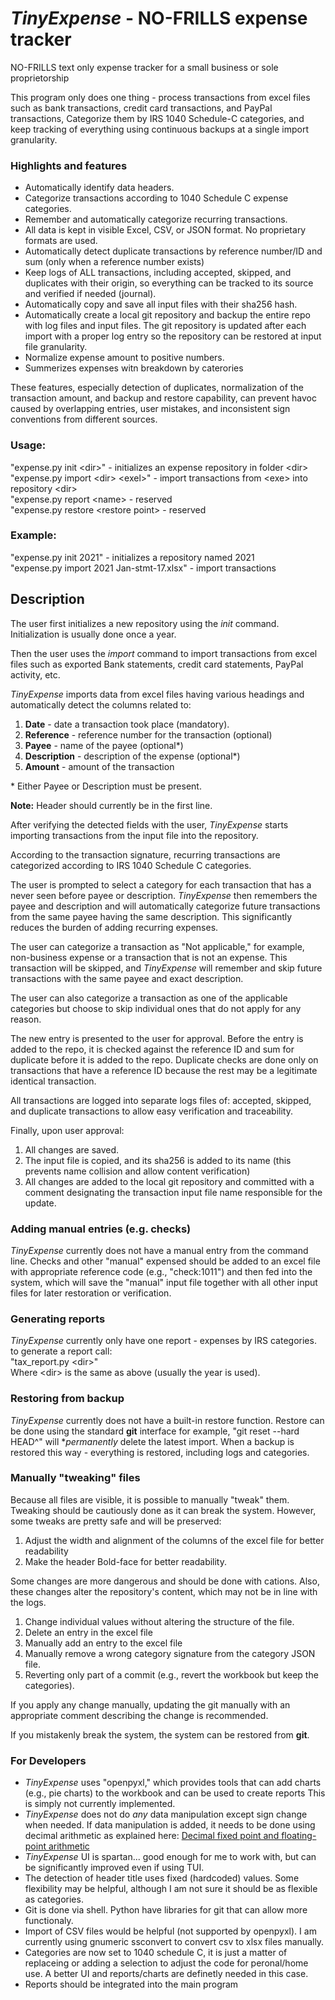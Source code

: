 # *TinyExpense* - NO-FRILLS expense tracker

NO-FRILLS text only expense tracker for a small business or sole proprietorship

This program only does one thing - process transactions from excel files
such as bank transactions, credit card transactions, and PayPal transactions,
Categorize them by IRS 1040 Schedule-C categories, and keep tracking of everything 
using continuous backups at a single import granularity.


### Highlights and features
- Automatically identify data headers.
- Categorize transactions according to 1040 Schedule C expense categories.
- Remember and automatically categorize recurring transactions.
- All data is kept in visible Excel, CSV, or JSON format. No proprietary formats are used.
- Automatically detect duplicate transactions by reference number/ID and sum (only when a reference number exists)
- Keep logs of ALL transactions, including accepted, skipped, and duplicates with their origin, so everything can be tracked to its source and verified if needed (journal).
- Automatically copy and save all input files with their sha256 hash.
- Automatically create a local git repository and backup the entire repo with log files and input files. The git repository is updated after each import with a proper log entry so the repository can be restored at input file granularity.
- Normalize expense amount to positive numbers.
- Summerizes expenses witn breakdown by caterories

These features, especially detection of duplicates, normalization of the transaction amount, and backup and restore capability, can prevent havoc caused by overlapping entries, user mistakes, and inconsistent sign conventions from different sources.


### Usage:
"expense.py init \<dir\>"               - initializes an expense repository in folder \<dir\>\
        "expense.py import \<dir\> \<exel\>"    - import transactions from \<exe\> into repository \<dir\>\
        "expense.py report \<name\>             - reserved\
        "expense.py restore \<restore point\>   - reserved

### Example:
"expense.py init 2021"                      - initializes a repository named 2021\
         "expense.py import 2021 Jan-stmt-17.xlsx"   - import transactions

## Description
The user first initializes a new repository using the *init* command. Initialization is usually done once a year.

Then the user uses the *import* command to import transactions from excel files such as exported Bank statements, credit card statements, PayPal activity, etc.

*TinyExpense* imports data from excel files having various headings and automatically detect the columns related to:
1. **Date**  - date a transaction took place (mandatory).
2. **Reference** - reference number for the transaction (optional)
3. **Payee** - name of the payee (optional*)
4. **Description** - description of the expense (optional*)
5. **Amount** - amount of the transaction

\* Either Payee or Description must be present.

**Note:** Header should currently be in the first line. 

After verifying the detected fields with the user, *TinyExpense* starts importing transactions from the input file into the repository.

According to the transaction signature, recurring transactions are categorized according to IRS 1040 Schedule C categories.

The user is prompted to select a category for each transaction that has a never seen before payee or description. *TinyExpense* then remembers the payee and description and will automatically categorize future transactions from the same payee having the same description. This significantly reduces the burden of adding recurring expenses.

The user can categorize a transaction as "Not applicable," for example, non-business expense or a transaction that is not an expense. This transaction will be skipped, and *TinyExpense* will remember and skip future transactions with the same payee and exact description.

The user can also categorize a transaction as one of the applicable categories but choose to skip individual ones that do not apply for any reason.

The new entry is presented to the user for approval. Before the entry is added to the repo, it is checked against the reference ID and sum for duplicate before it is added to the repo. Duplicate checks are done only on transactions that have a reference ID because the rest
may be a legitimate identical transaction.

All transactions are logged into separate logs files of: accepted, skipped, and duplicate transactions to allow easy verification and traceability.

Finally, upon user approval:
1. All changes are saved.
2. The input file is copied, and its sha256 is added to its name (this prevents name collision and allow content verification)
3. All changes are added to the local git repository and committed with a comment designating the transaction input file name responsible for the update.

### Adding manual entries (e.g. checks)
*TinyExpense* currently does not have a manual entry from the command line. Checks and other "manual" expensed should be added to an excel file with appropriate reference code (e.g., "check:1011") and then fed into the system, which will save the "manual" input file together with all other input files for later restoration or verification.

### Generating reports
*TinyExpense* currently only have one report - expenses by IRS categories.\
to generate a report call:\
"tax_report.py \<dir\>"\
Where \<dir\> is the same as above (usually the year is used).


### Restoring from backup
*TinyExpense* currently does not have a built-in restore function. Restore can be done using the standard **git** interface
for example, "git reset --hard HEAD^" will **permanently* delete the latest import. When a backup is restored this way - everything
is restored, including logs and categories.

### Manually "tweaking" files
Because all files are visible, it is possible to manually "tweak" them. Tweaking should be cautiously done as it can break the system. However, some tweaks are pretty safe and will be preserved:
1. Adjust the width and alignment of the columns of the excel file for better readability
2. Make the header Bold-face for better readability.

Some changes are more dangerous and should be done with cations. Also, these changes alter the repository's content, which may not be in line with the logs. 

1. Change individual values without altering the structure of the file.
2. Delete an entry in the excel file
3. Manually add an entry to the excel file
4. Manually remove a wrong category signature from the category JSON file.
5. Reverting only part of a commit (e.g., revert the workbook but keep the categories).

If you apply any change manually, updating the git manually with an appropriate comment describing the change is recommended.

If you mistakenly break the system, the system can be restored from **git**.

### For Developers
- *TinyExpense* uses "openpyxl," which provides tools that can add charts (e.g., pie charts) to the workbook and can be used to create reports
   This is simply not currently implemented.
- *TinyExpense* does not do *any* data manipulation except sign change when needed. If data manipulation is added, it needs to be done using decimal arithmetic as explained here: [Decimal fixed point and floating-point arithmetic](https://docs.python.org/3/library/decimal.html)
- *TinyExpense* UI is spartan... good enough for me to work with, but can be significantly improved even if using TUI.
- The detection of header title uses fixed (hardcoded) values. Some flexibility may be helpful, although I am not sure it should be as flexible as categories.
- Git is done via shell. Python have libraries for git that can allow more functionaly. 
- Import of CSV files would be helpful (not supported by openpyxl). I am currently using gnumeric ssconvert to convert csv to xlsx files manually.
- Categories are now set to 1040 schedule C, it is just a matter of replaceing or adding a selection to adjust the code for peronal/home use.  A better UI and reports/charts are definetly needed in this case.
- Reports should be integrated into the main program

